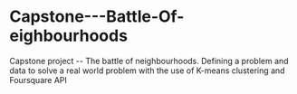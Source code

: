 # Capstone---Battle-Of-eighbourhoods
Capstone project -- The battle of neighbourhoods. Defining a problem and data to solve a real world problem with the use of K-means clustering and Foursquare API
